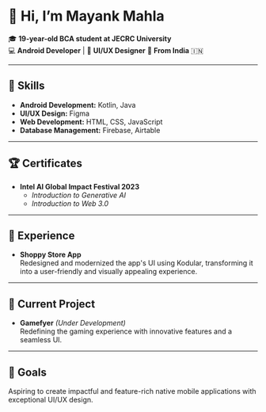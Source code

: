 # 👋 Hi, I’m **Mayank Mahla**

🎓 **19-year-old BCA student at JECRC University**  
💻 **Android Developer** | 🎨 **UI/UX Designer**
📍 **From India** 🇮🇳

---

## 🔧 Skills
- **Android Development:** Kotlin, Java  
- **UI/UX Design:** Figma  
- **Web Development:** HTML, CSS, JavaScript  
- **Database Management:** Firebase, Airtable  

---

## 🏆 Certificates
- **Intel AI Global Impact Festival 2023**  
  - *Introduction to Generative AI*  
  - *Introduction to Web 3.0*  

---

## 💼 Experience
- **Shoppy Store App**  
  Redesigned and modernized the app's UI using Kodular, transforming it into a user-friendly and visually appealing experience.

---

## 🚀 Current Project
- **Gamefyer** *(Under Development)*  
  Redefining the gaming experience with innovative features and a seamless UI.

---

## 🎯 Goals
Aspiring to create impactful and feature-rich native mobile applications with exceptional UI/UX design.
